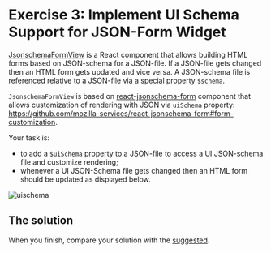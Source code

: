 # Exercise 3: Implement UI Schema Support for JSON-Form Widget

[JsonschemaFormView](jsonschema-form-extension/src/browser/jsonschema-form-view.tsx) is a React component that allows building HTML forms based on JSON-schema for a JSON-file.
If a JSON-file gets changed then an HTML form gets updated and vice versa. A JSON-schema file is referenced relative to a JSON-file via a special property `$schema`.
 
`JsonschemaFormView` is based on [react-jsonschema-form](https://github.com/mozilla-services/react-jsonschema-form) component that allows customization of rendering with JSON via `uiSchema` property: https://github.com/mozilla-services/react-jsonschema-form#form-customization.

Your task is:
- to add a `$uiSchema` property to a JSON-file to access a UI JSON-schema file and customize rendering;
- whenever a UI JSON-Schema file gets changed then an HTML form should be updated as displayed below.

![uischema](https://user-images.githubusercontent.com/3082655/41195122-fe170490-6c27-11e8-81fc-d1accd89d971.gif)

## The solution

When you finish, compare your solution with the [suggested](https://github.com/TypeFox/ecf2018-theia-workshop/blob/1fee6cfddbaa6512db227f36efb8f07f0bd3f205/jsonschema-form-extension/src/browser/jsonschema-form-view.tsx#L13).
